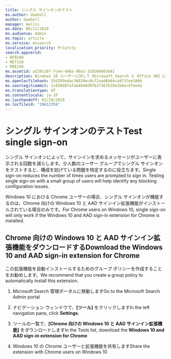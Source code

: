 ```yaml
---
title: シングル サインオンのテスト
ms.author: dawholl
author: dawholl
manager: kellis
ms.date: 09/11/2018
ms.audience: Admin
ms.topic: article
ms.service: mssearch
localization_priority: Priority
search.appverid:
- BFB160
- MET150
- MOE150
ms.assetid: a220c1bf-7cee-448a-90a3-310284d03e81
description: Windows 10 ユーザーに対して Microsoft Search と Office 365 にサインインを求めるメッセージが表示される回数を減らします
ms.openlocfilehash: 55d359edac36020ec8cf2aad6b64ca9737ee1066
ms.sourcegitcommit: 1c038d87efab4840d97b1f367b39e2b9ecdfee4a
ms.translationtype: HT
ms.contentlocale: ja-JP
ms.lasthandoff: 01/29/2019
ms.locfileid: "29612359"
---
```

# <a name="test-single-sign-on"></a><span data-ttu-id="de5ac-103">シングル サインオンのテスト</span><span class="sxs-lookup"><span data-stu-id="de5ac-103">Test single sign-on</span></span>

<span data-ttu-id="de5ac-p101">シングル サインオンによって、サインインを求めるメッセージがユーザーに表示される回数を減らします。少人数のユーザー グループでシングル サインオンをテストすると、構成を妨げている問題を特定するのに役立ちます。</span><span class="sxs-lookup"><span data-stu-id="de5ac-p101">Single sign-on reduces the number of times users are prompted to sign in. Testing single sign-on with a small group of users will help identify any blocking configuration issues.</span></span> 
  
<span data-ttu-id="de5ac-106">Windows 10 における Chrome ユーザーの場合、シングル サインオンが機能するのは、Chrome 向けの Windows 10 と AAD サインイン拡張機能がインストールされている場合のみです。</span><span class="sxs-lookup"><span data-stu-id="de5ac-106">For Chrome users on Windows 10, single sign-on will only work if the Windows 10 and AAD sign-in extension for Chrome is installed.</span></span> 
  
## <a name="download-the-windows-10-and-aad-sign-in-extension-for-chrome"></a><span data-ttu-id="de5ac-107">Chrome 向けの Windows 10 と AAD サインイン拡張機能をダウンロードする</span><span class="sxs-lookup"><span data-stu-id="de5ac-107">Download the Windows 10 and AAD sign-in extension for Chrome</span></span>

<span data-ttu-id="de5ac-108">この拡張機能を自動インストールするためのグループ ポリシーを作成することをお勧めします。</span><span class="sxs-lookup"><span data-stu-id="de5ac-108">We recommend that you create a group policy to automatically install this extension.</span></span>
  
1. <span data-ttu-id="de5ac-109">Microsoft Search 管理ポータルに移動します</span><span class="sxs-lookup"><span data-stu-id="de5ac-109">Go to the Microsoft Search Admin portal</span></span>
    
2. <span data-ttu-id="de5ac-110">ナビゲーション ウィンドウで、**[ツール]** をクリックします</span><span class="sxs-lookup"><span data-stu-id="de5ac-110">In the left navigation pane, click **Settings**.</span></span>
    
3. <span data-ttu-id="de5ac-111">ツールの一覧で、**[Chrome 向けの Windows 10 と AAD サインイン拡張機能]** をダウンロードします</span><span class="sxs-lookup"><span data-stu-id="de5ac-111">In the Tools list, download the **Windows 10 and AAD sign-in extension for Chrome**</span></span>
    
4. <span data-ttu-id="de5ac-112">Windows 10 の Chrome ユーザーと拡張機能を共有します</span><span class="sxs-lookup"><span data-stu-id="de5ac-112">Share the extension with Chrome users on Windows 10</span></span>

  

